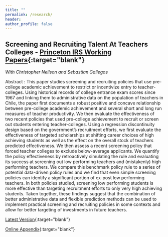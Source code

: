 ```yaml
---
title: ""
permalink: /research/
header:
author_profile: false
---
```



<!-- # Information Provision with a Chatbot

Description: We built a chatbot that dinamically interacts with students to provide them with information about different higher education options in Colombia, Dominican Republic and Chile. -->


## Screening and Recruiting Talent At Teachers Colleges - [Princeton IRS Working Papers](http://arks.princeton.edu/ark:/88435/dsp013197xp935){:target="blank"}

<em>With Christopher Neilson and Sebastian Gallegos</em>

Abstract : This paper studies screening and recruiting policies that use pre-college academic achievement to restrict or incentivize entry to teacher-colleges. Using historical records of college entrance exam scores since 1967 and linking them to administrative data on the population of teachers in Chile, the paper first documents a robust positive and concave relationship between pre-college academic achievement and several short and long run measures of teacher productivity. We then evaluate the effectiveness of two recent policies that used pre-college achievement to recruit or screen out students entering teacher-colleges. Using a regression discontinuity design based on the government’s recruitment efforts, we first evaluate the effectiveness of targeted scholarships at shifting career choices of high achieving students as well as the effect on the overall stock of teachers predicted effectiveness. We then assess a recent screening policy that forced teacher colleges to exclude below-average applicants. We quantify the policy effectiveness by retroactively simulating the rule and evaluating its success at screening out low performing teachers and (mistakenly) high performing teachers. We compare this benchmark policy rule to a series of potential data-driven policy rules and we find that even simple screening policies can identify a significant portion of ex-post low performing teachers. In both policies studied, screening low performing students is more effective than targeting recruitment efforts to only very high achieving students. Taken together, these findings suggest that the combination of better administrative data and flexible prediction methods can be used to implement practical screening and recruiting policies in some contexts and allow for better targeting of investments in future teachers.

<!-- <a href="https://christopherneilson.github.io/work/documents/TeacherQuality/CGN2019_Draft.pdf" target="_blank">Download Paper Here</a>
<a href="https://christopherneilson.github.io/work/documents/TeacherQuality/CGN2019_Draft.pdf" target="_blank">Download Paper Here</a> -->

<!-- ![alt]({{ site.url }}{{ site.baseurl }}/documents/CGN2019_Draft_text.pdf)

![alt]({{ site.url }}{{ site.baseurl }}/documents/CGN2019_Draft_online_appendix.pdf) -->

[Latest Version](https://christopherneilson.github.io/work/documents/TeacherQuality/CGN2019_Draft.pdf){:target="blank"}

[Online Appendix](/documents/CGN2019_Draft_online_appendix.pdf){:target="blank"}

<!-- ## Information Provision Using a Chatbot

<em>With Christopher Neilson</em>

We built a chatbot that dynamically interacts with students to provide them with information about different higher education options in Colombia, Dominican Republic and Chile. -->
